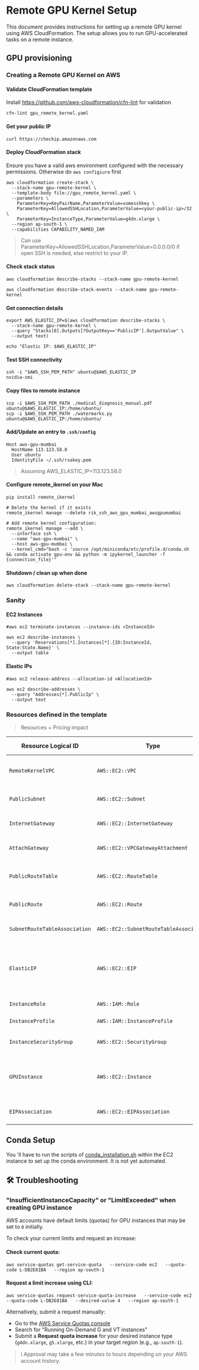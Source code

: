 # Remote GPU Kernel Setup

This document provides instructions for setting up a remote GPU kernel using AWS CloudFormation. The setup allows you to
run GPU-accelerated tasks on a remote instance.

## GPU provisioning

### Creating a Remote GPU Kernel on AWS

#### Validate CloudFormation template

Install https://github.com/aws-cloudformation/cfn-lint for validation

```shell
cfn-lint gpu_remote_kernel.yaml
```

#### Get your public IP

```shell
curl https://checkip.amazonaws.com
```

#### Deploy CloudFormation stack

Ensure you have a valid aws environment configured with the necessary permissions. Otherwise do `aws configiure` first

```shell
aws cloudformation create-stack \
  --stack-name gpu-remote-kernel \
  --template-body file://gpu_remote_kernel.yaml \
  --parameters \
    ParameterKey=KeyPairName,ParameterValue=somesshkey \
    ParameterKey=AllowedSSHLocation,ParameterValue=<your-public-ip>/32 \
    ParameterKey=InstanceType,ParameterValue=g4dn.xlarge \
  --region ap-south-1 \
  --capabilities CAPABILITY_NAMED_IAM
```

> Can use ParameterKey=AllowedSSHLocation,ParameterValue=0.0.0.0/0 if open SSH is needed, else restrict to your IP.

#### Check stack status

```shell
aws cloudformation describe-stacks --stack-name gpu-remote-kernel
```

```shell
aws cloudformation describe-stack-events --stack-name gpu-remote-kernel
```

#### Get connection details

```shell
export AWS_ELASTIC_IP=$(aws cloudformation describe-stacks \
  --stack-name gpu-remote-kernel \
  --query "Stacks[0].Outputs[?OutputKey=='PublicIP'].OutputValue" \
  --output text)

echo "Elastic IP: $AWS_ELASTIC_IP"
```

#### Test SSH connectivity

```shell 
ssh -i "$AWS_SSH_PEM_PATH" ubuntu@$AWS_ELASTIC_IP
nvidia-smi
```

#### Copy files to remote instance

```shell
scp -i $AWS_SSH_PEM_PATH ./medical_diagnosis_manual.pdf ubuntu@$AWS_ELASTIC_IP:/home/ubuntu/
scp -i $AWS_SSH_PEM_PATH ./watermarks.py ubuntu@$AWS_ELASTIC_IP:/home/ubuntu/
```

#### Add/Update an entry to `.ssh/config`

```shell
Host aws-gpu-mumbai
  HostName 113.123.58.0
  User ubuntu
  IdentityFile ~/.ssh/rsakey.pem
```

> Assuming AWS_ELASTIC_IP=113.123.58.0

#### Configure remote_ikernel on your Mac

```shell
pip install remote_ikernel

# Delete the kernel if it exists
remote_ikernel manage --delete rik_ssh_aws_gpu_mumbai_awsgpumumbai

# Add remote kernel configuration:
remote_ikernel manage --add \
  --interface ssh \
  --name "aws-gpu-mumbai" \
  --host aws-gpu-mumbai \
  --kernel_cmd="bash -c 'source /opt/miniconda/etc/profile.d/conda.sh && conda activate gpu-env && python -m ipykernel_launcher -f {connection_file}'"

```

#### Shutdown / clean up when done

```shell
aws cloudformation delete-stack --stack-name gpu-remote-kernel
```

### Sanity

#### EC2 Instances

```shell
#aws ec2 terminate-instances --instance-ids <InstanceId>

aws ec2 describe-instances \
  --query 'Reservations[*].Instances[*].{ID:InstanceId, State:State.Name}' \
  --output table
```

#### Elastic IPs

```shell
#aws ec2 release-address --allocation-id <AllocationId>

aws ec2 describe-addresses \
  --query "Addresses[*].PublicIp" \
  --output text
```

### Resources defined in the template

> Resources + Pricing impact

| **Resource Logical ID**       | **Type**                                | **Purpose**                       | **Price Charged**                                                    |
|-------------------------------|-----------------------------------------|-----------------------------------|----------------------------------------------------------------------|
| `RemoteKernelVPC`             | `AWS::EC2::VPC`                         | Virtual network for isolation     | 🆓 Free (no hourly charge for VPC itself)                            |
| `PublicSubnet`                | `AWS::EC2::Subnet`                      | Subnet for public IP assignment   | 🆓 Free                                                              |
| `InternetGateway`             | `AWS::EC2::InternetGateway`             | Enables Internet access           | 🆓 Free                                                              |
| `AttachGateway`               | `AWS::EC2::VPCGatewayAttachment`        | Attachment of IGW to VPC          | 🆓 Free                                                              |
| `PublicRouteTable`            | `AWS::EC2::RouteTable`                  | Route table for outbound traffic  | 🆓 Free (first 200 per VPC)                                          |
| `PublicRoute`                 | `AWS::EC2::Route`                       | Default route via IGW             | 🆓 Free                                                              |
| `SubnetRouteTableAssociation` | `AWS::EC2::SubnetRouteTableAssociation` | Associates subnet and route table | 🆓 Free                                                              |
| `ElasticIP`                   | `AWS::EC2::EIP`                         | Allocates static public IP        | 🆓 Free **while attached**; \~\$0.005/hr if allocated but unattached |
| `InstanceRole`                | `AWS::IAM::Role`                        | IAM permissions                   | 🆓 Free                                                              |
| `InstanceProfile`             | `AWS::IAM::InstanceProfile`             | Attach IAM role to EC2            | 🆓 Free                                                              |
| `InstanceSecurityGroup`       | `AWS::EC2::SecurityGroup`               | Controls network access           | 🆓 Free                                                              |
| `GPUInstance`                 | `AWS::EC2::Instance`                    | Actual compute instance           | 💸 \~\$0.60/hr for `g4dn.xlarge` (`ap-south-1` Mumbai)               |
| `EIPAssociation`              | `AWS::EC2::EIPAssociation`              | Associates Elastic IP with EC2    | 🆓 Free while associated                                             |

## Conda Setup

You 'll have to run the scripts of [conda_installation.sh](conda_installation.sh) within the EC2 instance to set up the
conda environment. It is not yet automated.

## 🛠️ Troubleshooting

### "InsufficientInstanceCapacity" or "LimitExceeded" when creating GPU instance

AWS accounts have default limits (quotas) for GPU instances that may be set to `0` initially.

To check your current limits and request an increase:

#### **Check current quota:**
```shell
aws service-quotas get-service-quota   --service-code ec2   --quota-code L-DB2E81BA   --region ap-south-1
```

#### **Request a limit increase using CLI:**
```shell
aws service-quotas request-service-quota-increase   --service-code ec2   --quota-code L-DB2E81BA   --desired-value 4   --region ap-south-1
```

Alternatively, submit a request manually:

- Go to the [AWS Service Quotas console](https://console.aws.amazon.com/servicequotas/home/services/ec2/quotas)
- Search for "Running On-Demand G and VT instances"
- Submit a **Request quota increase** for your desired instance type (`g4dn.xlarge`, `g5.xlarge`, etc.) in your target region (e.g., `ap-south-1`).

> ℹ️ Approval may take a few minutes to hours depending on your AWS account history.
